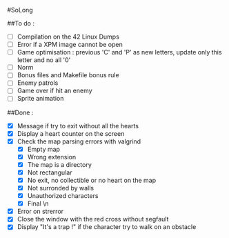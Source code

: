 #SoLong

##To do :
- [ ] Compilation on the 42 Linux Dumps
- [ ] Error if a XPM image cannot be open
- [ ] Game optimisation : previous 'C' and 'P' as new letters, update only this letter and no all '0'
- [ ] Norm
- [ ] Bonus files and Makefile bonus rule
- [ ] Enemy patrols
- [ ] Game over if hit an enemy
- [ ] Sprite animation

##Done :
- [X] Message if try to exit without all the hearts
- [X] Display a heart counter on the screen
- [X] Check the map parsing errors with valgrind
	- [X] Empty map
	- [X] Wrong extension
	- [X] The map is a directory
	- [X] Not rectangular
	- [X] No exit, no collectible or no heart on the map
	- [X] Not surronded by walls
	- [X] Unauthorized characters
	- [X] Final \n
- [X] Error on strerror
- [X] Close the window with the red cross without segfault
- [X] Display "It's a trap !" if the character try to walk on an obstacle
